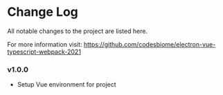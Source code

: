 # Change Log

All notable changes to the project are listed here.

For more information visit:
https://github.com/codesbiome/electron-vue-typescript-webpack-2021


### v1.0.0

- Setup Vue environment for project
